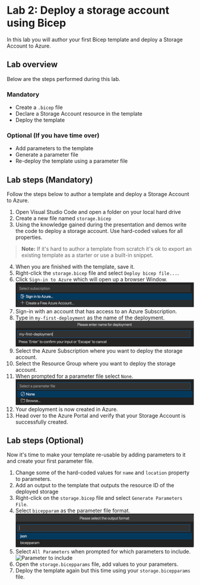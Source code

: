 # Lab 2: Deploy a storage account using Bicep

In this lab you will author your first Bicep template and deploy a Storage Account to Azure.

## Lab overview

Below are the steps performed during this lab.

### Mandatory
- Create a `.bicep` file
- Declare a Storage Account resource in the template
- Deploy the template

### Optional (If you have time over)
- Add parameters to the template
- Generate a parameter file
- Re-deploy the template using a parameter file

## Lab steps (Mandatory)

Follow the steps below to author a template and deploy a Storage Account to Azure.

1. Open Visual Studio Code and open a folder on your local hard drive
2. Create a new file named `storage.bicep`
3. Using the knowledge gained during the presentation and demos write the code to deploy a storage account. Use hard-coded values for all properties.

> **Note:** If it's hard to author a template from scratch it's ok to export an existing template as a starter or use a built-in snippet.

4. When you are finished with the template, save it.
5. Right-click the `storage.bicep` file and select `Deploy bicep file...`.
6. Click `Sign-in to Azure` which will open up a browser Window.
![Sign-in to Azure](.images/lab2-sign-in-to-azure.png)
7. Sign-in with an account that has access to an Azure Subscription.
8. Type in `my-first-deployment` as the name of the deployment.
![Name of deployment](.images/lab2-deployment-name.png)
9. Select the Azure Subscription where you want to deploy the storage account.
10. Select the Resource Group where you want to deploy the storage account.
11. When prompted for a parameter file select `None`.
![Select parameter file](.images/lab2-parameter-file.png)
12. Your deployment is now created in Azure.
13. Head over to the Azure Portal and verify that your Storage Account is successfully created.

## Lab steps (Optional)

Now it's time to make your template re-usable by adding parameters to it and create your first parameter file.

1. Change some of the hard-coded values for `name` and `location` property to parameters.
2. Add an output to the template that outputs the resource ID of the deployed storage
3. Right-click on the `storage.bicep` file and select `Generate Parameters File`.
4. Select `bicepparam` as the parameter file format.
![Parameter format](.images/lab2-parameters-format.png)
5. Select `All Parameters` when prompted for which parameters to include.
![Parameter to include](.images/lab2-parameters-to-include.png.png)
6. Open the `storage.bicepparams` file, add values to your parameters.
7. Deploy the template again but this time using your `storage.bicepparams` file.